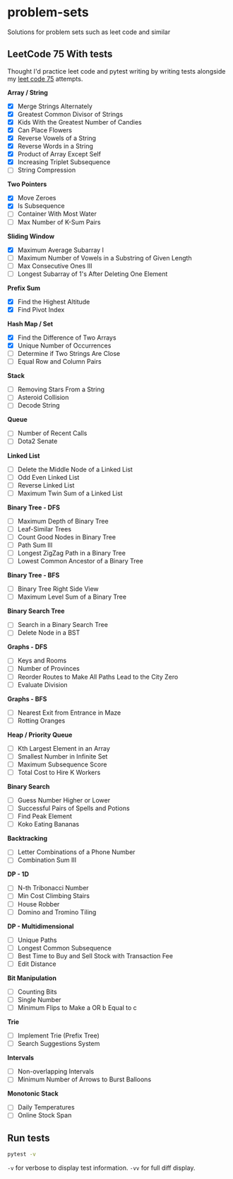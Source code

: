 # problem-sets
Solutions for problem sets such as leet code and similar 

## LeetCode 75 With tests
Thought I'd practice leet code and pytest writing by writing tests alongside my [leet code 75](https://leetcode.com/studyplan/leetcode-75/) attempts.

**Array / String**
- [X] Merge Strings Alternately
- [X] Greatest Common Divisor of Strings
- [X] Kids With the Greatest Number of Candies
- [X] Can Place Flowers
- [X] Reverse Vowels of a String
- [X] Reverse Words in a String
- [X] Product of Array Except Self
- [X] Increasing Triplet Subsequence
- [ ] String Compression

**Two Pointers**
- [X] Move Zeroes
- [X] Is Subsequence
- [ ] Container With Most Water
- [ ] Max Number of K-Sum Pairs

**Sliding Window**
- [X] Maximum Average Subarray I
- [ ] Maximum Number of Vowels in a Substring of Given Length
- [ ] Max Consecutive Ones III
- [ ] Longest Subarray of 1's After Deleting One Element

**Prefix Sum**
- [X] Find the Highest Altitude
- [X] Find Pivot Index

**Hash Map / Set**
- [X] Find the Difference of Two Arrays
- [X] Unique Number of Occurrences
- [ ] Determine if Two Strings Are Close
- [ ] Equal Row and Column Pairs

**Stack**
- [ ] Removing Stars From a String
- [ ] Asteroid Collision
- [ ] Decode String

**Queue**
- [ ] Number of Recent Calls
- [ ] Dota2 Senate

**Linked List**
- [ ] Delete the Middle Node of a Linked List
- [ ] Odd Even Linked List
- [ ] Reverse Linked List
- [ ] Maximum Twin Sum of a Linked List

**Binary Tree - DFS**
- [ ] Maximum Depth of Binary Tree
- [ ] Leaf-Similar Trees
- [ ] Count Good Nodes in Binary Tree
- [ ] Path Sum III
- [ ] Longest ZigZag Path in a Binary Tree
- [ ] Lowest Common Ancestor of a Binary Tree

**Binary Tree - BFS**
- [ ] Binary Tree Right Side View
- [ ] Maximum Level Sum of a Binary Tree

**Binary Search Tree**
- [ ] Search in a Binary Search Tree
- [ ] Delete Node in a BST

**Graphs - DFS**
- [ ] Keys and Rooms
- [ ] Number of Provinces
- [ ] Reorder Routes to Make All Paths Lead to the City Zero
- [ ] Evaluate Division

**Graphs - BFS**
- [ ] Nearest Exit from Entrance in Maze
- [ ] Rotting Oranges

**Heap / Priority Queue**
- [ ] Kth Largest Element in an Array
- [ ] Smallest Number in Infinite Set
- [ ] Maximum Subsequence Score
- [ ] Total Cost to Hire K Workers

**Binary Search**
- [ ] Guess Number Higher or Lower
- [ ] Successful Pairs of Spells and Potions
- [ ] Find Peak Element
- [ ] Koko Eating Bananas

**Backtracking**
- [ ] Letter Combinations of a Phone Number
- [ ] Combination Sum III

**DP - 1D**
- [ ] N-th Tribonacci Number
- [ ] Min Cost Climbing Stairs
- [ ] House Robber
- [ ] Domino and Tromino Tiling

**DP - Multidimensional**
- [ ] Unique Paths
- [ ] Longest Common Subsequence
- [ ] Best Time to Buy and Sell Stock with Transaction Fee
- [ ] Edit Distance

**Bit Manipulation**
- [ ] Counting Bits
- [ ] Single Number
- [ ] Minimum Flips to Make a OR b Equal to c

**Trie**
- [ ] Implement Trie (Prefix Tree)
- [ ] Search Suggestions System

**Intervals**
- [ ] Non-overlapping Intervals
- [ ] Minimum Number of Arrows to Burst Balloons

**Monotonic Stack**
- [ ] Daily Temperatures
- [ ] Online Stock Span

## Run tests
```bash
pytest -v
```
`-v` for verbose to display test information.
`-vv` for full diff display.
